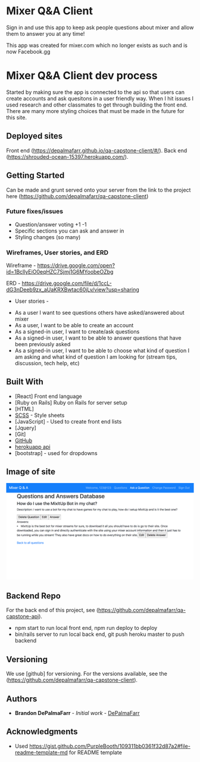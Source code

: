 # Mixer Q&A Client

Sign in and use this app to keep ask people questions about mixer and allow them to answer you at any time!

This app was created for mixer.com which no longer exists as such and is now Facebook.gg

# Mixer Q&A Client dev process

Started by making sure the app is connected to the api so that users can create accounts and ask quesitons in a user friendly way. When I hit issues I used research and other classmates to get through building the front end. There are many more styling choices that must be made in the future for this site.

## Deployed sites

Front end (https://depalmafarr.github.io/qa-capstone-client/#/).
Back end (https://shrouded-ocean-15397.herokuapp.com/).

## Getting Started

Can be made and grunt served onto your server from the link to the project here (https://github.com/depalmafarr/qa-capstone-client)

### Future fixes/issues

- Question/answer voting +1 -1
- Specific sections you can ask and answer in
- Styling changes (so many)


### Wireframes, User stories, and ERD

Wireframe - https://drive.google.com/open?id=1BcllyEiO0eqHZC7Sjmj1G6MYoobeOZbg

ERD - https://drive.google.com/file/d/1ccL-dG3nDeeb9zx_aUaKRXBwtac60jLv/view?usp=sharing

* User stories -
- As a user I want to see questions others have asked/answered about mixer
- As a user, I want to be able to create an account
- As a signed-in user, I want to create/ask questions
- As a signed-in user, I want to be able to answer questions that have been previously asked
- As a signed-in user, I want to be able to choose what kind of question I am asking and what kind of question I am looking for (stream tips, discussion, tech help, etc)


## Built With

* [React] Front end language
* [Ruby on Rails] Ruby on Rails for server setup
* [HTML]
* [SCSS](https://sass-lang.com/) - Style sheets
* [JavaScript] - Used to create front end lists
* [Jquery]
* [Git]
* [GitHub](https://github.com/)
* [herokuapp api](https://www.heroku.com/)
* [bootstrap] - used for dropdowns

## Image of site

![](images/MixerQAScreenshot.png)

## Backend Repo

For the back end of this project, see (https://github.com/depalmafarr/qa-capstone-api).

- npm start to run local front end, npm run deploy to deploy
- bin/rails server to run local back end, git push heroku master to push backend

## Versioning

We use [github] for versioning. For the versions available, see the (https://github.com/depalmafarr/qa-capstone-client).

## Authors

* **Brandon DePalmaFarr** - *Initial work* - [DePalmaFarr](https://github.com/DePalmaFarr)

## Acknowledgments

* Used https://gist.github.com/PurpleBooth/109311bb0361f32d87a2#file-readme-template-md for README template
